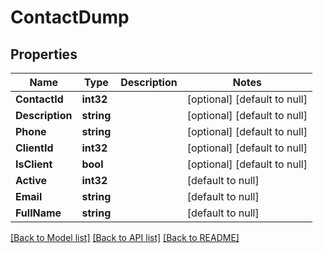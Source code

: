 # ContactDump

## Properties
Name | Type | Description | Notes
------------ | ------------- | ------------- | -------------
**ContactId** | **int32** |  | [optional] [default to null]
**Description** | **string** |  | [optional] [default to null]
**Phone** | **string** |  | [optional] [default to null]
**ClientId** | **int32** |  | [optional] [default to null]
**IsClient** | **bool** |  | [optional] [default to null]
**Active** | **int32** |  | [default to null]
**Email** | **string** |  | [default to null]
**FullName** | **string** |  | [default to null]

[[Back to Model list]](../README.md#documentation-for-models) [[Back to API list]](../README.md#documentation-for-api-endpoints) [[Back to README]](../README.md)


